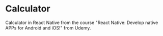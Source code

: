# Calculator

Calculator in React Native from the course "React Native: Develop native APPs for Android and iOS!" from Udemy.
